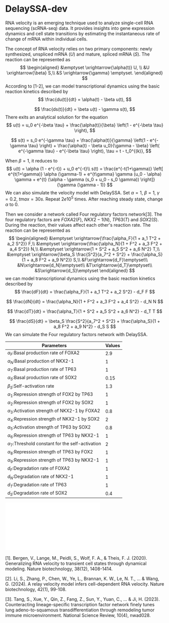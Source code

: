 # DelaySSA-dev


RNA velocity is an emerging technique used to analyze single-cell RNA sequencing (scRNA-seq) data. It provides insights into gene expression dynamics and cell state transitions by estimating the instantaneous rate of change of mRNA within individual cells.

The concept of RNA velocity relies on two primary components: newly synthesized, unspliced mRNA ($U$) and mature, spliced mRNA ($S$). The reaction can be represented as
$$
\begin{aligned}
&\emptyset \xrightarrow{\alpha(t)} U, \\
&U \xrightarrow{\beta} S,\\
&S \xrightarrow{\gamma} \emptyset.
\end{aligned}
$$
According to [1-2], we can model transcriptional dynamics using the basic reaction kinetics described by
$$
\frac{du(t)}{dt} = \alpha(t) - \beta u(t),
$$

$$
\frac{ds(t)}{dt} = \beta u(t) - \gamma s(t),
$$
There exits an analytical solution for the equation
$$
u(t) = u_0 e^{-\beta \tau} + \frac{\alpha(t)}{\beta} \left(1 - e^{-\beta \tau} \right),
$$

$$
s(t) = s_0 e^{-\gamma \tau} + \frac{\alpha(t)}{\gamma} \left(1 - e^{-\gamma \tau} \right) + \frac{\alpha(t) - \beta u_0}{\gamma - \beta} \left( e^{-\gamma \tau} - e^{-\beta \tau} \right), \tau = t - t_0^{(k)},
$$

When $\beta=1$, it reduces to
$$
u(t) = \alpha (1 - e^{-t}) + u_0 e^{-t}\\
s(t) = \frac{e^{-t(1+\gamma)} \left[ e^{t(1+\gamma)} \alpha (\gamma-1) + e^{t\gamma} \gamma (u_0 - \alpha) \gamma + e^{t} (\alpha - \gamma (s_0 + u_0 - s_0 \gamma)) \right]}{\gamma (\gamma - 1)}
$$
We can also simulate the velocity model with DelaySSA. Set $\alpha=1$, $\beta=1$, $\gamma=0.2$, $tmax=30s$. Repeat $2e10^5$ times. After reaching steady state, change $\alpha$ to 0.


Then we consider a network called Four regulatory factors network[3]. The four regulatory factors are $FOXA2(F)$, $NKX2-1(N)$, $TP63(T)$ and $SOX2(S)$. During the reaction, their values affect each other's reaction rate. The reaction can be represented as
$$
\begin{aligned}
&\emptyset \xrightarrow{\frac{\alpha_F}{1 + a_1 T^2 + a_2 S^2}} F,\\
&\emptyset \xrightarrow{\frac{\alpha_N}{1 + F^2 + a_3 F^2 + a_4 S^2}} N,\\
&\emptyset \xrightarrow{1 + S^2 + a_5 S^2 + a_6 N^2} T,\\
&\emptyset \xrightarrow{\beta_S \frac{S^2}{a_7^2 + S^2} + \frac{\alpha_S}{1 + a_8 F^2 + a_9 N^2}} S,\\
&F\xrightarrow{d_F}\emptyset\\
&N\xrightarrow{d_N}\emptyset\\
&T\xrightarrow{d_T}\emptyset\\
&S\xrightarrow{d_S}\emptyset
\end{aligned}
$$
we can model transcriptional dynamics using the basic reaction kinetics described by
$$
\frac{dF}{dt} = \frac{\alpha_F}{1 + a_1 T^2 + a_2 S^2} - d_F F
$$

$$
\frac{dN}{dt}  = \frac{\alpha_N}{1 + F^2 + a_3 F^2 + a_4 S^2} - d_N N
$$

$$
\frac{dT}{dt}  = \frac{\alpha_T}{1 + S^2 + a_5 S^2 + a_6 N^2} - d_T T
$$

$$
\frac{dS}{dt}  = \beta_S \frac{S^2}{a_7^2 + S^2} + \frac{\alpha_S}{1 + a_8 F^2 + a_9 N^2} - d_S S
$$
We can simulate the Four regulatory factors network with DelaySSA. 

|Parameters|Values|
| ------------------------------------------------------------------ | ----------------- |
| $\alpha_F$:Basal production rate of FOXA2  | 2.9 |
| $\alpha_N$:Basal production of NKX2-1 | 1 |
| $\alpha_T$:Basal production rate of TP63  | 1 |
| $\alpha_S$:Basal production rate of SOX2 | 0.15 |
| $\beta_S$:Self-activation rate | 1.3 |
| $\alpha_1$:Repression strength of FOX2 by TP63  | 1 |
| $\alpha_2$:Repression strength of FOX2 by SOX2  | 1 |
| $\alpha_3$:Activation strength of NKX2-1 by FOXA2 | 0.8 |
| $\alpha_4$:Repression strength of NKX2-1 by SOX2  | 2 |
| $\alpha_5$:Activation strength of TP63 by SOX2 | 0.8 |
| $\alpha_6$:Repression strength of TP63 by NKX2-1  | 1 |
| $\alpha_7$:Threshold constant for the self-activation | 2 |
| $\alpha_8$:Repression strength of TP63 by FOX2  | 1 |
| $\alpha_9$:Repression strength of TP63 by NKX2-1 | 1 |
| $d_F$:Degradation rate of FOXA2  | 1 |
| $d_N$:Degradation rate of NKX2-1 | 1 |
| $d_T$:Degradation rate of TP63  | 1 |
| $d_S$:Degradation rate of SOX2 | 0.4 |


![intro](figs/intro.pdf)




[1]. Bergen, V., Lange, M., Peidli, S., Wolf, F. A., & Theis, F. J. (2020). Generalizing RNA velocity to transient cell states through dynamical modeling. Nature biotechnology, 38(12), 1408-1414.

[2]. Li, S., Zhang, P., Chen, W., Ye, L., Brannan, K. W., Le, N. T., ... & Wang, G. (2024). A relay velocity model infers cell-dependent RNA velocity. Nature biotechnology, 42(1), 99-108.

[3]. Tang, S., Xue, Y., Qin, Z., Fang, Z., Sun, Y., Yuan, C., ... & Ji, H. (2023). Counteracting lineage-specific transcription factor network finely tunes lung adeno-to-squamous transdifferentiation through remodeling tumor immune microenvironment. National Science Review, 10(4), nwad028.
